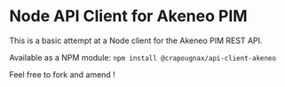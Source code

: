 # Node API Client for Akeneo PIM

This is a basic attempt at a Node client for the Akeneo PIM REST API.

Available as a NPM module: `npm install @crapougnax/api-client-akeneo`

Feel free to fork and amend !
